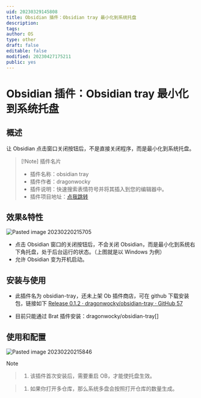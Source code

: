 ```yaml
---
uid: 20230329145808
title: Obsidian 插件：Obsidian tray 最小化到系统托盘
description: 
tags: 
author: OS
type: other
draft: false
editable: false
modified: 20230427175211
public: yes
---
```


# Obsidian 插件：Obsidian tray 最小化到系统托盘

## 概述

让 Obsidian 点击窗口关闭按钮后，不是直接关闭程序，而是最小化到系统托盘。

> [!Note] 插件名片
> - 插件名称：obsidian tray
> - 插件作者：dragonwocky
> - 插件说明：快速搜索表情符号并将其插入到您的编辑器中。
> - 插件项目地址：[点我跳转]([https://github.com/dragonwocky/obsidian-tray)

## 效果&特性

![Pasted image 20230220215705](https://s1.vika.cn/space/2023/03/15/48d0501974d74392ba3f5e461d73bfe6)

- 点击 Obsidian 窗口的关闭按钮后，不会关闭 Obsidian，而是最小化到系统右下角托盘，处于后台运行的状态。（上图就是以 Windows 为例）
- 允许 Obsidian 变为开机启动。

## 安装与使用

- 此插件名为 obsidian-tray，还未上架 Ob 插件商店，可在 github 下载安装包，链接如下
    [Release 0.1.2 · dragonwocky/obsidian-tray · GitHub 57](https://github.com/dragonwocky/obsidian-tray/releases/tag/0.1.2)

- 目前只能通过 Brat 插件安装：dragonwocky/obsidian-tray[]

## 使用和配置

![Pasted image 20230220215846](https://s1.vika.cn/space/2023/03/15/e4c0205fe5aa45589f2cb6254398709d)

> [!Note]

> 1. 该插件首次安装后，需要重启 OB，才能使托盘生效。

> 1. 如果你打开多仓库，那么系统多盘会按照打开仓库的数量生成。
